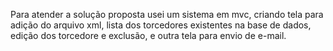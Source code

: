 Para atender a solução proposta usei um sistema em mvc, criando tela para adição do arquivo xml, lista dos torcedores existentes na base de dados, edição dos torcedore e exclusão, e outra tela para envio de e-mail.
